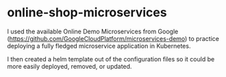 # online-shop-microservices

I used the available Online Demo Microservices from Google (https://github.com/GoogleCloudPlatform/microservices-demo) to practice deploying a fully fledged microservice application in Kubernetes.

I then created a helm template out of the configuration files so it could be more easily deployed, removed, or updated.
